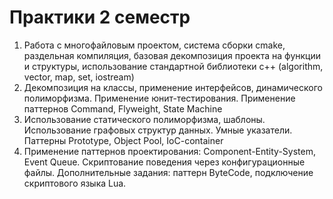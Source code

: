# Практики 2 семестр

1. Работа с многофайловым проектом, система сборки cmake, раздельная компиляция, базовая декомпозиция проекта на функции и структуры, использование стандартной библиотеки c++ (algorithm, vector, map, set, iostream)
2. Декомпозиция на классы, применение интерфейсов, динамического полиморфизма. Применение юнит-тестирования. Применение паттернов Command, Flyweight, State Machine
3. Использование статического полиморфизма, шаблоны. Использование графовых структур данных. Умные указатели. Паттерны Prototype, Object Pool, IoC-container
4. Применение паттернов проектирования: Component-Entity-System, Event Queue. Скриптование поведения через конфигурационные файлы. Дополнительные задания: паттерн ByteCode, подключение скриптового языка Lua.